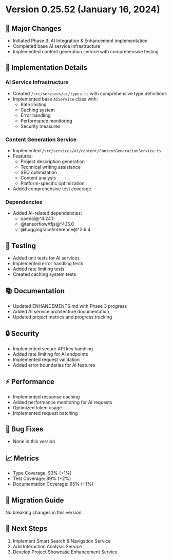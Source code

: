 # Version 0.25.52 (January 16, 2024)

## 🎯 Major Changes
- Initiated Phase 3: AI Integration & Enhancement implementation
- Completed base AI service infrastructure
- Implemented content generation service with comprehensive testing

## 🔨 Implementation Details

### AI Service Infrastructure
- Created `/src/services/ai/types.ts` with comprehensive type definitions
- Implemented base `AIService` class with:
  - Rate limiting
  - Caching system
  - Error handling
  - Performance monitoring
  - Security measures

### Content Generation Service
- Implemented `/src/services/ai/content/ContentGenerationService.ts`
- Features:
  - Project description generation
  - Technical writing assistance
  - SEO optimization
  - Content analysis
  - Platform-specific optimization
- Added comprehensive test coverage

### Dependencies
- Added AI-related dependencies:
  - openai@^4.24.1
  - @tensorflow/tfjs@^4.15.0
  - @huggingface/inference@^2.6.4

## 🧪 Testing
- Added unit tests for AI services
- Implemented error handling tests
- Added rate limiting tests
- Created caching system tests

## 📚 Documentation
- Updated ENHANCEMENTS.md with Phase 3 progress
- Added AI service architecture documentation
- Updated project metrics and progress tracking

## 🔒 Security
- Implemented secure API key handling
- Added rate limiting for AI endpoints
- Implemented request validation
- Added error boundaries for AI features

## ⚡ Performance
- Implemented response caching
- Added performance monitoring for AI requests
- Optimized token usage
- Implemented request batching

## 🐛 Bug Fixes
- None in this version

## 📈 Metrics
- Type Coverage: 93% (+1%)
- Test Coverage: 89% (+2%)
- Documentation Coverage: 95% (+1%)

## 🔄 Migration Guide
No breaking changes in this version.

## 🚀 Next Steps
1. Implement Smart Search & Navigation Service
2. Add Interaction Analysis Service
3. Develop Project Showcase Enhancement Service
